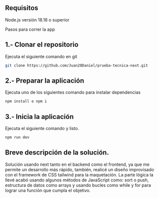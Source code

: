 ## Requisitos
Node.js versión 18.18 o superior

Pasos para correr la app

## 1.- Clonar el repositorio

Ejecuta el siguiente comando en git
```bash
git clone https://github.com/Juan20Daniel/prueba-tecnica-next.git 
```

## 2.- Preparar la aplicación

Ejecuta uno de los siguientes comando para instalar dependencias
```bash
npm install o npm i
```

## 3.- Inicia la aplicación 

Ejecuta el siguiente comando y listo.
```bash
npm run dev
```

## Breve descripción de la solución.
Solución usando next tanto en el backend como el frontend, ya que me permite un desarrollo más rápido, también, 
realicé un diseño improvisado con el framework de CSS tailwind para la maquetación.
La parte lógica la llevé acabó usando algunos métodos de JavaScript como: sort o push, estructura de datos como arrays y usando bucles como while y for
para lograr una función que cumpla el objetivo. 
